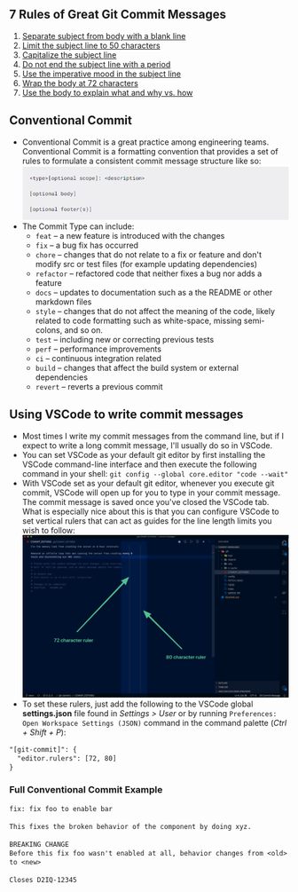 ## 7 Rules of Great Git Commit Messages
  1. [Separate subject from body with a blank line](https://cbea.ms/git-commit/#separate)
  2. [Limit the subject line to 50 characters](https://cbea.ms/git-commit/#limit-50)
  3. [Capitalize the subject line](https://cbea.ms/git-commit/#capitalize)
  4. [Do not end the subject line with a period](https://cbea.ms/git-commit/#end)
  5. [Use the imperative mood in the subject line](https://cbea.ms/git-commit/#imperative)
  6. [Wrap the body at 72 characters](https://cbea.ms/git-commit/#wrap-72)
  7. [Use the body to explain what and why vs. how](https://cbea.ms/git-commit/#why-not-how)
  
## Conventional Commit
- Conventional Commit is a great practice among engineering teams. Conventional Commit is a formatting convention that provides a set of rules to formulate a consistent commit message structure like so:
![Commit Formatting](../assets/commitFormat.png)
- The Commit Type can include:
  - `feat` – a new feature is introduced with the changes
  - `fix` – a bug fix has occurred
  - `chore` – changes that do not relate to a fix or feature and don't modify src or test files (for example updating dependencies)
  - `refactor` – refactored code that neither fixes a bug nor adds a feature
  - `docs` – updates to documentation such as a the README or other markdown files
  - `style` – changes that do not affect the meaning of the code, likely related to code formatting such as white-space, missing semi-colons, and so on.
  - `test` – including new or correcting previous tests
  - `perf` – performance improvements
  - `ci` – continuous integration related
  - `build` – changes that affect the build system or external dependencies
  - `revert` – reverts a previous commit

## Using VSCode to write commit messages
- Most times I write my commit messages from the command line, but if I expect to write a long commit message, I'll usually do so in VSCode.
- You can set VSCode as your default git editor by first installing the VSCode command-line interface and then execute the following command in your shell:
  `git config --global core.editor "code --wait"`
- With VSCode set as your default git editor, whenever you execute git commit, VSCode will open up for you to type in your commit message. The commit message is saved once you've closed the VSCode tab. What is especially nice about this is that you can configure VSCode to set vertical rulers that can act as guides for the line length limits you wish to follow:
![Vscode Commit](../assets/vscodeCommit.png)
- To set these rulers, just add the following to the VSCode global **settings.json** file found in *Settings > User* or by running `Preferences: Open Workspace Settings (JSON)` command in the command palette (*Ctrl + Shift + P*):
```
"[git-commit]": {
  "editor.rulers": [72, 80]
}
```
### Full Conventional Commit Example
```
fix: fix foo to enable bar

This fixes the broken behavior of the component by doing xyz. 

BREAKING CHANGE
Before this fix foo wasn't enabled at all, behavior changes from <old> to <new>

Closes D2IQ-12345
```
